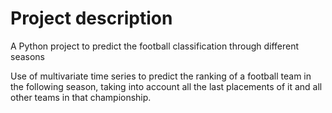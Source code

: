 

# Project description

A Python project to predict the football classification through different seasons

Use of multivariate time series to predict the ranking of a football team in the following season, taking into account all the last placements of it and all other teams in that championship.
